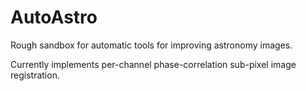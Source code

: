 # AutoAstro

Rough sandbox for automatic tools for improving astronomy images.

Currently implements per-channel phase-correlation sub-pixel image registration.
